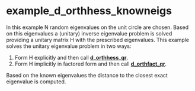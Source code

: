 # example_d_orthhess_knowneigs #

In this example N random eigenvalues on the unit circle are chosen. Based on this eigenvalues a (unitary) inverse eigenvalue problem is solved providing a unitary matrix H with the prescribed eigenvalues. This example solves the unitary eigenvalue problem in two ways:
 1. Form H explicitly and then call [__d_orthhess_qr__]().
 2. Form H implicitly in factored form and then call [__d_orthfact_qr__]().

Based on the known eigenvalues the distance to the closest exact eigenvalue is computed.
